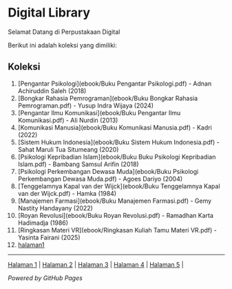 # Digital Library

Selamat Datang di Perpustakaan Digital

Berikut ini adalah koleksi yang dimiliki:
## Koleksi

1. [Pengantar Psikologi](ebook/Buku Pengantar Psikologi.pdf) - Adnan Achiruddin Saleh (2018)
2. [Bongkar Rahasia Pemrograman](ebook/Buku Bongkar Rahasia Pemrograman.pdf) - Yusup Indra Wijaya (2024)
3. [Pengantar Ilmu Komunikasi](ebook/Buku Pengantar Ilmu Komunikasi.pdf) - Ali Nurdin (2013)
4. [Komunikasi Manusia](ebook/Buku Komunikasi Manusia.pdf) - Kadri (2022)
5. [Sistem Hukum Indonesia](ebook/Buku Sistem Hukum Indonesia.pdf) - Sahat Maruli Tua Situmeang (2020)
6. [Psikologi Kepribadian Islam](ebook/Buku Buku Psikologi Kepribadian Islam.pdf) - Bambang Samsul Arifin (2018)
7. [Psikologi Perkembangan Dewasa Muda](ebook/Buku Psikologi Perkembangan Dewasa Muda.pdf) - Agoes Dariyo (2004)
8. [Tenggelamnya Kapal van der Wijck](ebook/Buku Tenggelamnya Kapal van der Wijck.pdf) - Hamka (1984)
9. [Manajemen Farmasi](ebook/Buku Manajemen Farmasi.pdf) - Gemy Nastity Handayany (2022)
10. [Royan Revolusi](ebook/Buku Royan Revolusi.pdf) - Ramadhan Karta Hadimadja (1986)
11. [Ringkasan Materi VR](ebook/Ringkasan Kuliah Tamu Materi VR.pdf) - Yasinta Fairani (2025)
12. [halaman1](webti/halaman1.html)
    
---
<a href="webti/halaman1.html">Halaman 1</a> | <a href="webti/halaman2.html">Halaman 2</a> | <a href="webti/halaman3.html">Halaman 3</a> | <a href="webti/halaman4.html">Halaman 4</a> | <a href="webti/halaman5.html">Halaman 5</a> |

*Powered by GitHub Pages*
